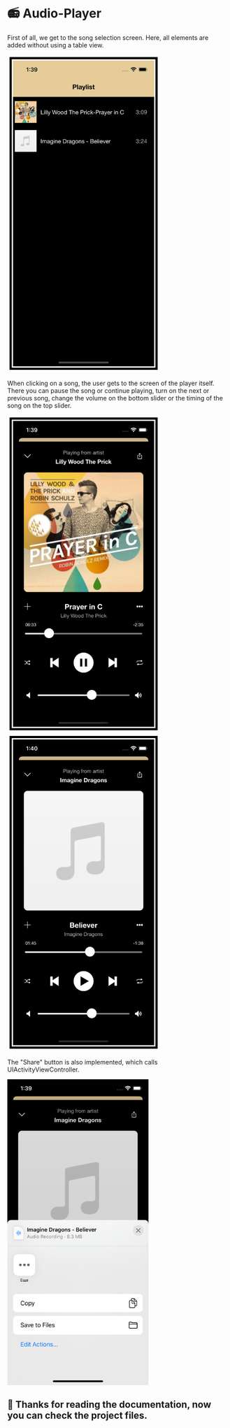 # 📻 Audio-Player

First of all, we get to the song selection screen. Here, all elements are added without using a table view.

<img src="https://raw.githubusercontent.com/Scooterminsk/Audio-Player/main/Screenshots/SongList.png" alt="Song List" style="height: 700px; border:5px solid #000000; padding:3px; margin:5px"/>

<br />

When clicking on a song, the user gets to the screen of the player itself. There you can pause the song or continue playing, turn on the next or previous song, change the volume on the bottom slider or the timing of the song on the top slider.

<body>
  <p>
    <img src="https://raw.githubusercontent.com/Scooterminsk/Audio-Player/main/Screenshots/FirstSong.png" alt="First Song" style="height: 700px; border:5px solid #000000; padding:3px; margin:5px">
    <img src="https://raw.githubusercontent.com/Scooterminsk/Audio-Player/main/Screenshots/SecondSong.png" alt="Second Song" style="height: 700px; border:5px solid #000000; padding:3px; margin:5px">
  </p>
 </body>

The "Share" button is also implemented, which calls UIActivityViewController.

<img src="https://raw.githubusercontent.com/Scooterminsk/Audio-Player/main/Screenshots/ShareButton.png" alt="Share Button" style="height: 700px;"/>

<br />

## 🎉 Thanks for reading the documentation, now you can check the project files.
